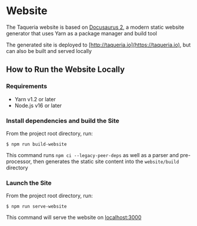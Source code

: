 # Website

The Taqueria website is based on [Docusaurus 2](https://docusaurus.io/), a modern static website generator that uses Yarn as a package manager and build tool

The generated site is deployed to [http://taqueria.io](https://taqueria.io), but can also be built and served locally

## How to Run the Website Locally

### Requirements
- Yarn v1.2 or later
- Node.js v16 or later

### Install dependencies and build the Site
From the project root directory, run:

```shell
$ npm run build-website
```

This command runs `npm ci --legacy-peer-deps` as well as a parser and pre-processor, then generates the static site content into the `website/build` directory

### Launch the Site
From the project root directory, run:

```shell
$ npm run serve-website
```

This command will serve the website on [localhost:3000](http://localhost:3000)
